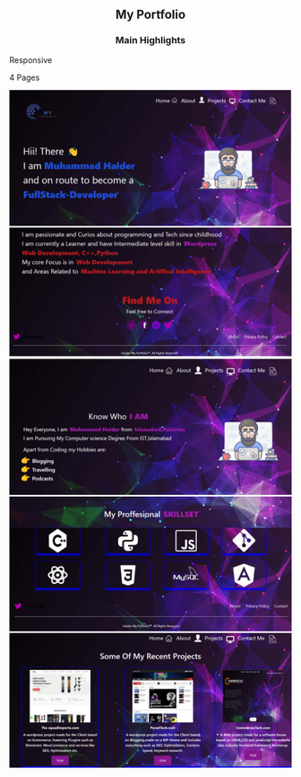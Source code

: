 <!DOCTYPE html>
<html lang="en">
<head>
    <meta charset="UTF-8">
    <meta http-equiv="X-UA-Compatible" content="IE=edge">
    <meta name="viewport" content="width=device-width, initial-scale=1.0">
    <title>Document</title>
</head>
<body>
    <H2 style="text-align: center;">My Portfolio</H2>
    <h3 style="text-align: center;">Main Highlights</h3>
    <p>Responsive</p>
    <p>4 Pages</p>
    <img src="https://github.com/Haider056/My-Practice-Portfolio-/blob/main/Screenshot%202023-03-24%20173120.png" alt="" srcset="">
    <img src="https://github.com/Haider056/My-Practice-Portfolio-/blob/main/Screenshot%202023-03-24%20173311.png" alt="" srcset="">
    <img src="https://github.com/Haider056/My-Practice-Portfolio-/blob/main/Screenshot%202023-03-24%20173332.png" alt="" srcset="">
    <img src="https://github.com/Haider056/My-Practice-Portfolio-/blob/main/Screenshot%202023-03-24%20173352.png" alt="" srcset="">
    <img src="https://github.com/Haider056/My-Practice-Portfolio-/blob/main/Screenshot%202023-03-24%20173502.png" alt="" srcset="">

</body>
</html>
